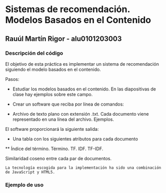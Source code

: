 # Sistemas de recomendación. Modelos Basados en el Contenido
## Rauúl Martín Rigor - alu0101203003

### Descripción del código
El objetivo de esta práctica es implementar un sistema de recomendación siguiendo el modelo basados en el contenido.

Pasos:

* Estudiar los modelos basados en el contenido. En las diapositivas de clase hay ejemplos sobre este campo.

* Crear un software que reciba por línea de comandos:

* Archivo de texto plano con extensión .txt. Cada documento viene representado en una línea del archivo. Ejemplos.

El software proporcionará la siguiente salida:

* Una tabla con los siguientes atributos para cada documento

 ** Índice del término.
Término.
TF.
IDF.
TF-IDF.

Similaridad coseno entre cada par de documentos.


	La tecnología escogida para la implementación ha sido una combinación de JavaScript y HTML5.




### Ejemplo de uso

